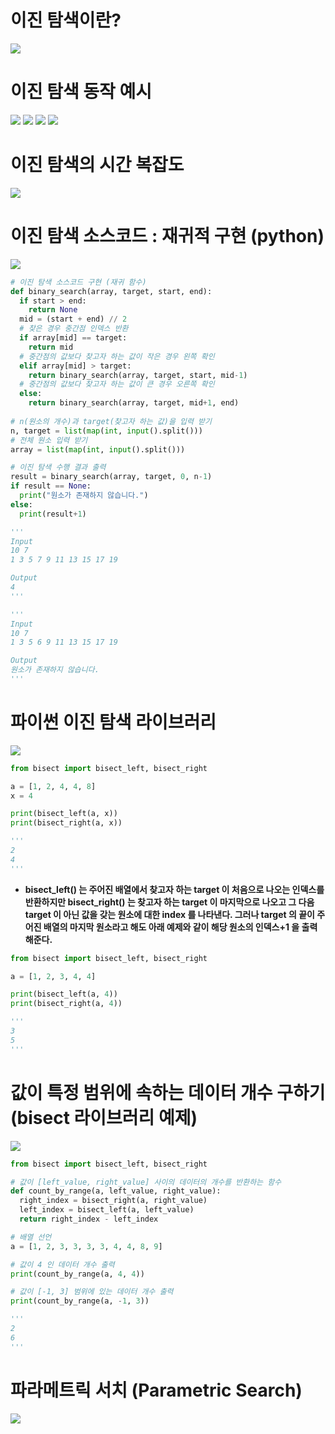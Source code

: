 # 이진 탐색이란?

![](/.uploads2/2021-09-24-21-03-46.png)

# 이진 탐색 동작 예시

![](/.uploads2/2021-09-24-21-09-24.png)
![](/.uploads2/2021-09-24-21-10-47.png)
![](/.uploads2/2021-09-24-21-11-00.png)
![](/.uploads2/2021-09-24-21-11-43.png)

# 이진 탐색의 시간 복잡도

![](/.uploads2/2021-09-24-21-12-15.png)

# 이진 탐색 소스코드 : 재귀적 구현 (python)

![](/.uploads2/2021-09-24-21-12-58.png)

``` py
# 이진 탐색 소스코드 구현 (재귀 함수)
def binary_search(array, target, start, end):
  if start > end:
    return None
  mid = (start + end) // 2
  # 찾은 경우 중간점 인덱스 반환
  if array[mid] == target:
    return mid
  # 중간점의 값보다 찾고자 하는 값이 작은 경우 왼쪽 확인
  elif array[mid] > target:
    return binary_search(array, target, start, mid-1)
  # 중간점의 값보다 찾고자 하는 값이 큰 경우 오른쪽 확인
  else:
    return binary_search(array, target, mid+1, end)
  
# n(원소의 개수)과 target(찾고자 하는 값)을 입력 받기
n, target = list(map(int, input().split()))
# 전체 원소 입력 받기
array = list(map(int, input().split()))

# 이진 탐색 수행 결과 출력
result = binary_search(array, target, 0, n-1)
if result == None:
  print("원소가 존재하지 않습니다.")
else:
  print(result+1)

'''
Input
10 7
1 3 5 7 9 11 13 15 17 19

Output
4
'''

'''
Input
10 7
1 3 5 6 9 11 13 15 17 19

Output
원소가 존재하지 않습니다.
'''
```

# 파이썬 이진 탐색 라이브러리

![](/.uploads2/2021-09-24-21-17-32.png)

``` py
from bisect import bisect_left, bisect_right

a = [1, 2, 4, 4, 8]
x = 4

print(bisect_left(a, x))
print(bisect_right(a, x))

'''
2
4
'''
```

- **bisect_left() 는 주어진 배열에서 찾고자 하는 target 이 처음으로 나오는 인덱스를 반환하지만 bisect_right() 는 찾고자 하는 target 이 마지막으로 나오고 그 다음 target 이 아닌 값을 갖는 원소에 대한 index 를 나타낸다. 그러나 target 의 끝이 주어진 배열의 마지막 원소라고 해도 아래 예제와 같이 해당 원소의 인덱스+1 을 출력해준다.**

``` py
from bisect import bisect_left, bisect_right

a = [1, 2, 3, 4, 4]

print(bisect_left(a, 4))
print(bisect_right(a, 4))

'''
3
5
'''
```

# 값이 특정 범위에 속하는 데이터 개수 구하기 (bisect 라이브러리 예제)

![](/.uploads2/2021-09-24-21-18-45.png)

``` py
from bisect import bisect_left, bisect_right

# 값이 [left_value, right_value] 사이의 데이터의 개수를 반환하는 함수
def count_by_range(a, left_value, right_value):
  right_index = bisect_right(a, right_value)
  left_index = bisect_left(a, left_value)
  return right_index - left_index

# 배열 선언
a = [1, 2, 3, 3, 3, 3, 4, 4, 8, 9]

# 값이 4 인 데이터 개수 출력
print(count_by_range(a, 4, 4))

# 값이 [-1, 3] 범위에 있는 데이터 개수 출력
print(count_by_range(a, -1, 3))

'''
2
6
'''
```

# 파라메트릭 서치 (Parametric Search)

![](/.uploads2/2021-09-24-21-20-11.png)